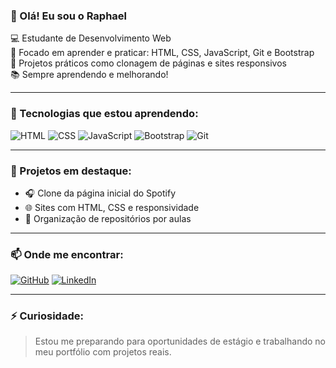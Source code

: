### 👋 Olá! Eu sou o Raphael

💻 Estudante de Desenvolvimento Web  
🎯 Focado em aprender e praticar: HTML, CSS, JavaScript, Git e Bootstrap  
🚀 Projetos práticos como clonagem de páginas e sites responsivos  
📚 Sempre aprendendo e melhorando!

---

### 🧰 Tecnologias que estou aprendendo:

![HTML](https://img.shields.io/badge/HTML5-E34F26?style=flat&logo=html5&logoColor=white)
![CSS](https://img.shields.io/badge/CSS3-1572B6?style=flat&logo=css3&logoColor=white)
![JavaScript](https://img.shields.io/badge/JavaScript-F7DF1E?style=flat&logo=javascript&logoColor=black)
![Bootstrap](https://img.shields.io/badge/Bootstrap-563D7C?style=flat&logo=bootstrap&logoColor=white)
![Git](https://img.shields.io/badge/Git-F05032?style=flat&logo=git&logoColor=white)

---

### 📌 Projetos em destaque:
- 🎧 Clone da página inicial do Spotify
- 🌐 Sites com HTML, CSS e responsividade
- 📁 Organização de repositórios por aulas

---

### 📫 Onde me encontrar:
[![GitHub](https://img.shields.io/badge/GitHub-181717?style=flat&logo=github&logoColor=white)](https://github.com/RaphaelCreates)
[![LinkedIn](https://img.shields.io/badge/LinkedIn-0077B5?style=flat&logo=linkedin&logoColor=white)](https://www.linkedin.com/in/seu-link)

---

### ⚡ Curiosidade:
> Estou me preparando para oportunidades de estágio e trabalhando no meu portfólio com projetos reais.
